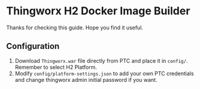 # Thingworx H2 Docker Image Builder
Thanks for checking this guide. Hope you find it useful.
## Configuration
1. Download `Thingworx.war` file directly from PTC and place it in `config/`. Remember to select H2 Platform.
2. Modify `config/platform-settings.json` to add your own PTC credentials and change thingworx admin initial password if you want.
